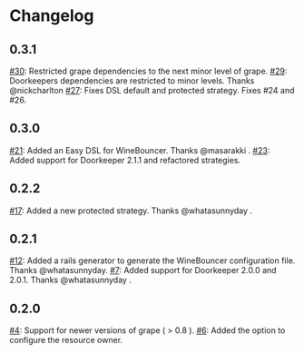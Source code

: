 Changelog
=========
## 0.3.1
[#30](https://github.com/antek-drzewiecki/wine_bouncer/pull/30): Restricted grape dependencies to the next minor level of grape.
[#29](https://github.com/antek-drzewiecki/wine_bouncer/pull/29): Doorkeepers dependencies are restricted to minor levels. Thanks @nickcharlton
[#27](https://github.com/antek-drzewiecki/wine_bouncer/pull/27): Fixes DSL default and protected strategy. Fixes #24 and #26.

## 0.3.0
[#21](https://github.com/antek-drzewiecki/wine_bouncer/pull/21): Added an Easy DSL for WineBouncer. Thanks @masarakki .
[#23](https://github.com/antek-drzewiecki/wine_bouncer/pull/23): Added support for Doorkeeper 2.1.1 and refactored strategies.

## 0.2.2
[#17](https://github.com/antek-drzewiecki/wine_bouncer/pull/17): Added a new protected strategy. Thanks @whatasunnyday .

## 0.2.1
[#12](https://github.com/antek-drzewiecki/wine_bouncer/pull/12): Added a rails generator to generate the WineBouncer configuration file. Thanks @whatasunnyday.
[#7](https://github.com/antek-drzewiecki/wine_bouncer/pull/7): Added support for Doorkeeper 2.0.0 and 2.0.1. Thanks @whatasunnyday .

## 0.2.0
[#4](https://github.com/antek-drzewiecki/wine_bouncer/pull/4): Support for newer versions of grape ( > 0.8 ).
[#6](https://github.com/antek-drzewiecki/wine_bouncer/pull/6): Added the option to configure the resource owner.
